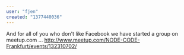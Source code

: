 ```yaml
---
user: "fjen"
created: "1377440036"
---
```


And for all of you who don't like Facebook we have started a group on meetup.com ... 
http://www.meetup.com/NODE-CODE-Frankfurt/events/132310702/
